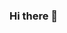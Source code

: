 ### Hi there 👋

<!--
**mary512000/mary512000** is a ✨ _special_ ✨ repository because its `README.md` (this file) appears on your GitHub profile.
dOCS FOR KUBERNATICS AND DOCKER _MICROSERVICE ARCH
-->
